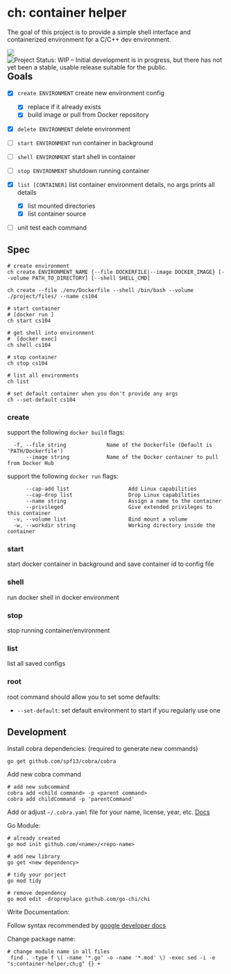 # ch: container helper

The goal of this project is to provide a simple shell interface and containerized environment for a C/C++ dev
environment.

<a href="https://github.com/marketplace/actions/super-linter">
  <img align="left" src="https://github.com/camerondurham/ch/workflows/Lint%20Code%20Base/badge.svg" />
</a>

<a href="https://www.repostatus.org/#wip">
  <img align="left" src="https://www.repostatus.org/badges/latest/wip.svg" alt="Project Status: WIP – Initial development is in progress, but there has not yet been a stable, usable release suitable for the public."/>
</a>


## Goals

- [x] `create ENVIRONMENT` create new environment config
  - [x] replace if it already exists
  - [x] build image or pull from Docker repository

- [x] `delete ENVIRONMENT` delete environment

- [ ] `start ENVIRONMENT` run container in background

- [ ] `shell ENVIRONMENT` start shell in container

- [ ] `stop ENVIRONMENT` shutdown running container

- [x] `list [CONTAINER]` list container environment details, no args prints all details
  - [x] list mounted directories
  - [x] list container source

- [ ] unit test each command

## Spec

```shell script
# create environment
ch create ENVIRONMENT_NAME {--file DOCKERFILE|--image DOCKER_IMAGE} [--volume PATH_TO_DIRECTORY] [--shell SHELL_CMD]

ch create --file ./env/Dockerfile --shell /bin/bash --volume ./project/files/ --name cs104

# start container
# [docker run ]
ch start cs104

# get shell into environment
#  [docker exec]
ch shell cs104

# stop container
ch stop cs104

# list all environments
ch list

# set default container when you don't provide any args
ch --set-default cs104
```

### create

support the following `docker build` flags:

```shell script
  -f, --file string             Name of the Dockerfile (Default is 'PATH/Dockerfile')
      --image string            Name of the Docker container to pull from Docker Hub
```

support the following `docker run` flags:

```shell script
      --cap-add list                   Add Linux capabilities
      --cap-drop list                  Drop Linux capabilities
      --name string                    Assign a name to the container
      --privileged                     Give extended privileges to this container
  -v, --volume list                    Bind mount a volume
  -w, --workdir string                 Working directory inside the container
```

### start

start docker container in background and save container id to config file

### shell

run docker shell in docker environment

### stop

stop running container/environment

### list

list all saved configs

### root

root command should allow you to set some defaults:

- `--set-default`: set default environment to start if you regularly use one


## Development

Install cobra dependencies: (required to generate new commands)

```shell script
go get github.com/spf13/cobra/cobra
```

Add new cobra command

```shell script
# add new subcommand
cobra add <child command> -p <parent command>
cobra add childCommand -p 'parentCommand'
```

Add or adjust `~/.cobra.yaml` file for your name, license, year, etc. [Docs](https://github.com/spf13/cobra/blob/master/cobra/README.md)

Go Module:

```shell script
# already created
go mod init github.com/<name>/<repo-name>

# add new library
go get <new dependency>

# tidy your porject
go mod tidy

# remove dependency
go mod edit -dropreplace github.com/go-chi/chi
```

Write Documentation:

Follow syntax recommended by [google developer docs](https://developers.google.com/style/code-syntax)


Change package name:

```shell script
# change module name in all files
 find . -type f \( -name '*.go' -o -name '*.mod' \) -exec sed -i -e "s;container-helper;ch;g" {} +
```
